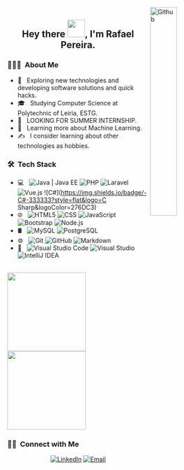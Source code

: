 
<img width="35%" align="right" alt="Github" src="https://user-images.githubusercontent.com/48678280/88862734-4903af80-d201-11ea-968b-9c939d88a37c.gif" />

<h2 align="center"> Hey there <img src="https://github.com/sudnyeshtalekar/sudnyeshtalekar/blob/master/Assets/Hi.gif" width="40px">, I'm Rafael Pereira.</h2>

<h3> 👨🏻‍💻 &nbsp;About Me </h3>

- 🤔 &nbsp; Exploring new technologies and developing software solutions and quick hacks.
- 🎓 &nbsp; Studying Computer Science at Polytechnic of Leiria, ESTG.
- 💼 &nbsp; LOOKING FOR SUMMER INTERNSHIP.
- 🌱 &nbsp; Learning more about Machine Learning.
- ✍️ &nbsp; I consider learning about other technologies as hobbies.

<h3> 🛠 &nbsp;Tech Stack</h3>

- 💻 &nbsp;
  ![Java | Java EE](https://img.shields.io/badge/-Java-333333?style=flat&logo=Java&logoColor=007396)
  ![PHP](https://img.shields.io/badge/-PHP-333333?style=flat&logo=PHP&logoColor=007ACC)
  ![Laravel](https://img.shields.io/badge/-Laravel-333333?style=flat&logo=Laravel&logoColor=276DC3)
  ![Vue.js](https://img.shields.io/badge/-Vue.js-333333?style=flat&logo=Vue.js&logoColor=276DC3)
  ![C#](https://img.shields.io/badge/-C#-333333?style=flat&logo=C Sharp&logoColor=276DC3)
- 🌐 &nbsp;
  ![HTML5](https://img.shields.io/badge/-HTML5-333333?style=flat&logo=HTML5)
  ![CSS](https://img.shields.io/badge/-CSS-333333?style=flat&logo=CSS3&logoColor=1572B6)
  ![JavaScript](https://img.shields.io/badge/-JavaScript-333333?style=flat&logo=javascript)
  ![Bootstrap](https://img.shields.io/badge/-Bootstrap-333333?style=flat&logo=bootstrap&logoColor=563D7C)
  ![Node.js](https://img.shields.io/badge/-Node.js-333333?style=flat&logo=node.js)
- 🛢 &nbsp;
  ![MySQL](https://img.shields.io/badge/-MySQL-333333?style=flat&logo=mysql)
  ![PostgreSQL](https://img.shields.io/badge/-PostgreSQL-333333?style=flat&logo=PostgreSQL)
- ⚙️ &nbsp;
  ![Git](https://img.shields.io/badge/-Git-333333?style=flat&logo=git)
  ![GitHub](https://img.shields.io/badge/-GitHub-333333?style=flat&logo=github)
  ![Markdown](https://img.shields.io/badge/-Markdown-333333?style=flat&logo=markdown)
- 🔧 &nbsp;
  ![Visual Studio Code](https://img.shields.io/badge/-Visual%20Studio%20Code-333333?style=flat&logo=visual-studio-code&logoColor=007ACC)
  ![Visual Studio](https://img.shields.io/badge/-Visual%20Studio-333333?style=flat&logo=Visual%20Studio&logoColor=2C2255)
  ![IntelliJ IDEA](https://img.shields.io/badge/-IntelliJ%20IDEA-333333?style=flat&logo=IntelliJ%20IDEA&logoColor=2C2255)

<br/>

<a href="https://github.com/RafaelXokito">
  <img height="180em" src="https://github-readme-stats.vercel.app/api?username=RafaelXokito&theme=buefy&show_icons=true" />
  <img height="180em" src="https://github-readme-stats.vercel.app/api/top-langs/?username=RafaelXokito&theme=buefy&layout=compact" />
</a>

<br/>

<h3> 🤝🏻 &nbsp;Connect with Me </h3>

<p align="center">
<a href="https://www.linkedin.com/in/RafaelXokito/"><img alt="LinkedIn" src="https://img.shields.io/badge/LinkedIn-Rafael Pereira-blue?style=flat-square&logo=linkedin"></a>
<a href="mailto:rafael_pereira_2000@hotmail.com"><img alt="Email" src="https://img.shields.io/badge/Email-Rafael__Pereira__2000%40hotmail.com-blue?style=flat-square&logo=Microsoft%20Outlook"></a>
</p>

